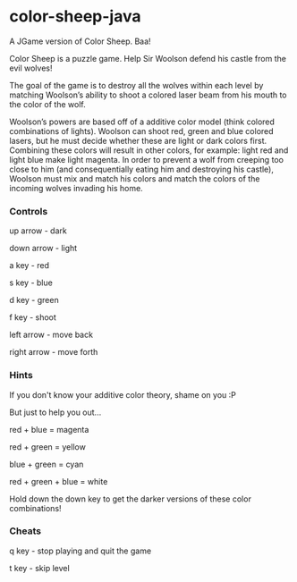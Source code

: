 color-sheep-java
================

A JGame version of Color Sheep. Baa!

Color Sheep is a puzzle game. Help Sir Woolson defend his castle from the evil wolves!

The goal of the game is to destroy all the wolves within each level by matching Woolson’s ability to shoot a colored laser beam from his mouth to the color of the wolf.

Woolson’s powers are based off of a additive color model (think colored combinations of lights). Woolson can shoot red, green and blue colored lasers, but he must decide whether these are light or dark colors first. Combining these colors will result in other colors, for example: light red and light blue make light magenta. In order to prevent a wolf from creeping too close to him (and consequentially eating him and destroying his castle), Woolson must mix and match his colors and match the colors of the incoming wolves invading his home.

<h3>Controls</h3>
up arrow - dark

down arrow - light

a key - red

s key - blue

d key - green

f key - shoot

left arrow - move back

right arrow - move forth

<h3>Hints</h3>
If you don't know your additive color theory, shame on you :P

But just to help you out...

red + blue = magenta

red + green = yellow

blue + green = cyan

red + green + blue = white

Hold down the down key to get the darker versions of these color combinations!

<h3>Cheats</h3>
q key - stop playing and quit the game

t key - skip level

